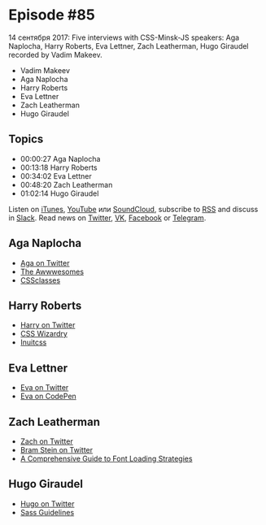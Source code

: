 # Episode #85

14 сентября 2017: Five interviews with CSS-Minsk-JS speakers: Aga Naplocha, Harry Roberts, Eva Lettner, Zach Leatherman, Hugo Giraudel recorded by Vadim Makeev.

- Vadim Makeev
- Aga Naplocha
- Harry Roberts
- Eva Lettner
- Zach Leatherman
- Hugo Giraudel

## Topics

- 00:00:27 Aga Naplocha
- 00:13:18 Harry Roberts
- 00:34:02 Eva Lettner
- 00:48:20 Zach Leatherman
- 01:02:14 Hugo Giraudel

Listen on [iTunes](https://itunes.apple.com/ru/podcast/veb-standarty/id1080500016), [YouTube](https://www.youtube.com/playlist?list=PLMBnwIwFEFHcwuevhsNXkFTcadeX5R1Go) или [SoundCloud](https://soundcloud.com/web-standards), subscribe to [RSS](https://web-standards.ru/podcast/feed/) and discuss in [Slack](http://slack.web-standards.ru/). Read news on [Twitter](https://twitter.com/webstandards_ru), [VK](https://vk.com/webstandards_ru), [Facebook](https://www.facebook.com/webstandardsru) or [Telegram](https://t.me/webstandards_ru).

## Aga Naplocha

- [Aga on Twitter](https://twitter.com/aganaplocha)
- [The Awwwesomes](http://theawwwesomes.org/)
- [CSSclasses](http://cssclass.es/)

## Harry Roberts

- [Harry on Twitter](https://twitter.com/csswizardry)
- [CSS Wizardry](https://csswizardry.com/)
- [Inuitcss](https://github.com/inuitcss/inuitcss)

## Eva Lettner

- [Eva on Twitter](https://twitter.com/eva_trostlos)
- [Eva on CodePen](https://codepen.io/eva_trostlos/)

## Zach Leatherman

- [Zach on Twitter](https://twitter.com/zachleat)
- [Bram Stein on Twitter](https://twitter.com/bram_stein)
- [A Comprehensive Guide to Font Loading Strategies](https://www.zachleat.com/web/comprehensive-webfonts/)

## Hugo Giraudel

- [Hugo on Twitter](https://twitter.com/HugoGiraudel)
- [Sass Guidelines](https://sass-guidelin.es/)

